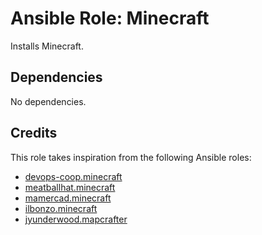 # Ansible Role: Minecraft

Installs Minecraft.

## Dependencies

No dependencies.

## Credits

This role takes inspiration from the following Ansible roles:

- [devops-coop.minecraft](https://github.com/devops-coop/ansible-minecraft)
- [meatballhat.minecraft](https://github.com/meatballhat/ansible-role-minecraft)
- [mamercad.minecraft](https://github.com/mamercad/ansible-minecraft)
- [ilbonzo.minecraft](https://github.com/ilbonzo/ansible-minecraft)
- [jyunderwood.mapcrafter](https://github.com/jyunderwood/ansible-mapcrafter)

